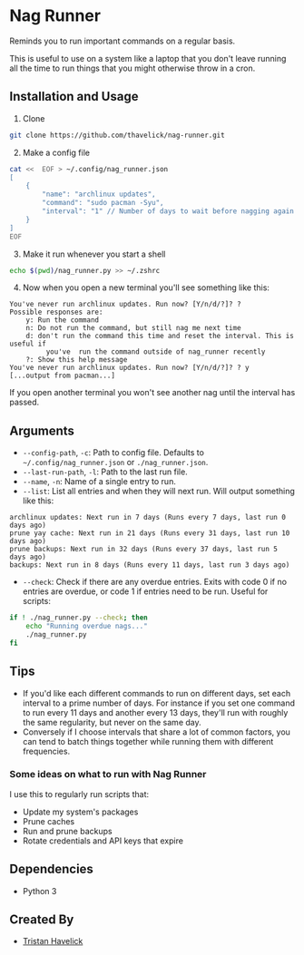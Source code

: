# Nag Runner

Reminds you to run important commands on a regular basis.

This is useful to use on a system like a laptop that you don't leave running all the time to run things that you might otherwise throw in a cron.

## Installation and Usage

1. Clone
```bash
git clone https://github.com/thavelick/nag-runner.git
```
2. Make a config file
```bash
cat <<  EOF > ~/.config/nag_runner.json
[
    {
        "name": "archlinux updates",
        "command": "sudo pacman -Syu",
        "interval": "1" // Number of days to wait before nagging again
    }
]
EOF
```
3. Make it run whenever you start a shell
```bash
echo $(pwd)/nag_runner.py >> ~/.zshrc
```
4. Now when you open a new terminal you'll see something like this:
```
You've never run archlinux updates. Run now? [Y/n/d/?]? ?
Possible responses are:
    y: Run the command
    n: Do not run the command, but still nag me next time
    d: don't run the command this time and reset the interval. This is useful if
         you've  run the command outside of nag_runner recently
    ?: Show this help message
You've never run archlinux updates. Run now? [Y/n/d/?]? ? y
[...output from pacman...]
```
If you open another terminal you won't see another nag until the interval has
passed.

## Arguments
* `--config-path`, `-c`: Path to config file. Defaults to `~/.config/nag_runner.json` or `./nag_runner.json`.
* `--last-run-path`, `-l`: Path to the last run file.
* `--name`, `-n`: Name of a single entry to run.
* `--list`: List all entries and when they will next run. Will output something like this:
```
archlinux updates: Next run in 7 days (Runs every 7 days, last run 0 days ago)
prune yay cache: Next run in 21 days (Runs every 31 days, last run 10 days ago)
prune backups: Next run in 32 days (Runs every 37 days, last run 5 days ago)
backups: Next run in 8 days (Runs every 11 days, last run 3 days ago)
```
* `--check`: Check if there are any overdue entries. Exits with code 0 if no entries are overdue, or code 1 if entries need to be run. Useful for scripts:
```bash
if ! ./nag_runner.py --check; then
    echo "Running overdue nags..."
    ./nag_runner.py
fi
```

## Tips
* If you'd like each different commands to run on different days, set each interval to a prime number of days. For instance if you set one command to run every 11 days and another every 13 days, they'll run with roughly the same regularity, but never on the same day.
* Conversely if I choose intervals that share a lot of common factors, you can tend to batch things together while running them with different frequencies.

### Some ideas on what to run with Nag Runner
I use this to regularly run scripts that:
* Update my system's packages
* Prune caches
* Run and prune backups
* Rotate credentials and API keys that expire

## Dependencies
* Python 3

## Created By
* [Tristan Havelick](https://tristanhavelick.com)
